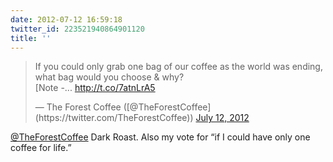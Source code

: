 ```yaml
---
date: 2012-07-12 16:59:18
twitter_id: 223521940864901120
title: ''
---
```


<blockquote class="twitter-tweet"><p lang="en" dir="ltr">If you could only grab one bag of our coffee as the world was ending, what bag would you choose &amp; why?<br>[Note -... <a href="http://t.co/7atnLrA5">http://t.co/7atnLrA5</a></p>&mdash; The Forest Coffee ([@TheForestCoffee](https://twitter.com/TheForestCoffee)) <a href="https://twitter.com/TheForestCoffee/status/223521485476737025?ref_src=twsrc%5Etfw">July 12, 2012</a></blockquote>
<script async src="https://platform.twitter.com/widgets.js" charset="utf-8"></script>

[@TheForestCoffee](https://twitter.com/TheForestCoffee) Dark Roast. Also my vote for “if I could have only one coffee for life.”
